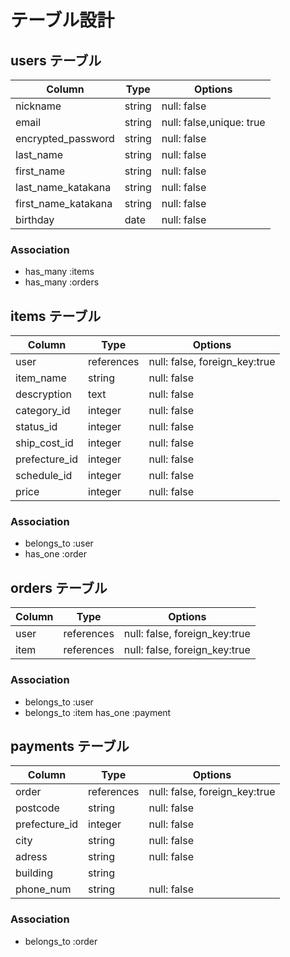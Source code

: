 # テーブル設計

## users テーブル

|      Column        |  Type  |   Options   |
| ------------------ | ------ | ----------- |
|      nickname      | string | null: false | 
|       email        | string | null: false,unique: true |
| encrypted_password | string | null: false |
|     last_name      | string | null: false |
|     first_name     | string | null: false |
| last_name_katakana | string | null: false |
| first_name_katakana| string | null: false |
|     birthday       |  date  | null: false |

### Association

- has_many :items
- has_many :orders

## items テーブル

|      Column        |     Type     |   Options   |
| ------------------ | ------------ | ----------- |
|       user         |  references  | null: false, foreign_key:true |
|     item_name      |    string    | null: false |
|    descryption     |     text     | null: false |
|     category_id    |    integer   | null: false |
|      status_id     |    integer   | null: false |
|     ship_cost_id   |    integer   | null: false |
|     prefecture_id  |    integer   | null: false |
|      schedule_id   |    integer   | null: false |
|       price        |    integer   | null: false |

### Association

- belongs_to :user
- has_one :order

## orders テーブル

|      Column        |     Type     |   Options   |
| ------------------ | ------------ | ----------- |
|       user         |  references  | null: false, foreign_key:true |
|       item         |  references  | null: false, foreign_key:true |

### Association

- belongs_to :user
- belongs_to :item
  has_one :payment

## payments テーブル

|      Column      |     Type     |   Options   |
| ---------------- | ------------ | ----------- |
|    order         |  references  | null: false, foreign_key:true |
|    postcode      |    string    | null: false |
|    prefecture_id |   integer    | null: false |
|    city          |    string    | null: false |
|    adress        |    string    | null: false |
|    building      |    string     
|    phone_num     |    string    | null: false |

### Association

- belongs_to :order